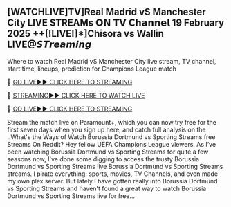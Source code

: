 ## [WATCHLIVE]TV]Real Madrid vS Manchester City LIVE STREAMs 𝗢𝗡 𝗧𝗩 𝗖𝗵𝗮𝗻𝗻𝗲𝗹 19 February 2025 ++[!LIVE!]*]Chisora vs Wallin LIVE@𝙎𝙏𝙧𝙚𝙖𝙢𝙞𝙣𝙜 


Where to watch Real Madrid vS Manchester City live stream, TV channel, start time, lineups, prediction for Champions League match

🔴 [GO LIVE►► CLICK HERE TO STREAMING](https://ueefaa.blogspot.com/2025/02/uffeaa.html)

🔴 [STREAMING►► CLICK HERE TO WATCH LIVE](https://ueefaa.blogspot.com/2025/02/uffeaa.html)

🔴 [GO LIVE►► CLICK HERE TO STREAMING](https://ueefaa.blogspot.com/2025/02/uffeaa.html)



Stream the match live on Paramount+, which you can now try free for the first seven days when you sign up here, and catch full analysis on the ..What's the Ways of Watch Borussia Dortmund vs Sporting Streams free Streams On Reddit? Hey fellow UEFA Champions League viewers. As I’ve been watching Borussia Dortmund vs Sporting Streams for quite a few seasons now, I've done some digging to access the trusty Borussia Dortmund vs Sporting Streams live Borussia Dortmund vs Sporting Streams streams. I pirate everything: sports, movies, TV Channels, and even made my own plex server. But lately I have gotten really into Borussia Dortmund vs Sporting Streams and haven't found a great way to watch Borussia Dortmund vs Sporting Streams live for free...




